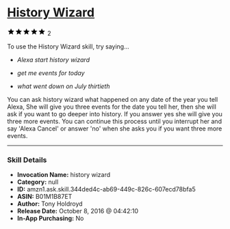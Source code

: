 # [History Wizard](http://alexa.amazon.com/#skills/amzn1.ask.skill.344ded4c-ab69-449c-826c-607ecd78bfa5)
![5 stars](../../images/ic_star_black_18dp_1x.png)![5 stars](../../images/ic_star_black_18dp_1x.png)![5 stars](../../images/ic_star_black_18dp_1x.png)![5 stars](../../images/ic_star_black_18dp_1x.png)![5 stars](../../images/ic_star_black_18dp_1x.png) 2

To use the History Wizard skill, try saying...

* *Alexa start history wizard*

* *get me events for today*

* *what went down on July thirtieth*

You can ask history wizard what happened on any  date of the year you tell Alexa, She will give you three events for the date you tell her, then she will ask if you want to go deeper into history. If you answer yes  she will give you three more events. You can continue this process until you interrupt her and say 'Alexa Cancel' or answer 'no' when she asks you if you want three more events.

***

### Skill Details

* **Invocation Name:** history wizard
* **Category:** null
* **ID:** amzn1.ask.skill.344ded4c-ab69-449c-826c-607ecd78bfa5
* **ASIN:** B01M1B87ET
* **Author:** Tony Holdroyd
* **Release Date:** October 8, 2016 @ 04:42:10
* **In-App Purchasing:** No
